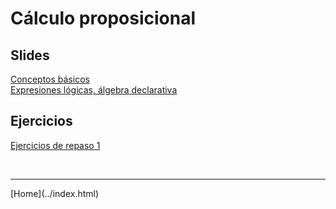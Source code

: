 # Cálculo proposicional

## Slides

[Conceptos básicos](../slides/01.2-Logica.pdf)  
[Expresiones lógicas, álgebra declarativa](../slides/01.3-Logica.pdf)  
<!--
[Diseño de circuitos lógicos](../slides/01.4-DisenoLogico.pdf)
-->

## Ejercicios

[Ejercicios de repaso 1](01-Ejercicios-CalculoProposiciones.pdf)  

<BR>
<HR>
[Home](../index.html)
<BR>

